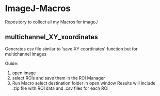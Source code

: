 # ImageJ-Macros
Repository to collect all my Macros for imageJ

## multichannel_XY_xoordinates
Generates csv file similar to 'save XY coordinates' function but for multichannel images

Guide:
  1. open image
  2. select ROIs and save them in the ROI Manager
  3. Run Macro
    select destination folder in open window
    Results will include .zip file with ROI data and .csv files for each ROI
